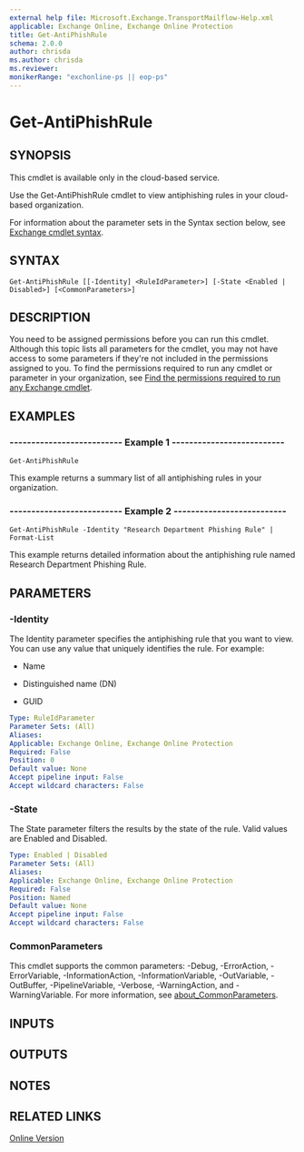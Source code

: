 ```yaml
---
external help file: Microsoft.Exchange.TransportMailflow-Help.xml
applicable: Exchange Online, Exchange Online Protection
title: Get-AntiPhishRule
schema: 2.0.0
author: chrisda
ms.author: chrisda
ms.reviewer:
monikerRange: "exchonline-ps || eop-ps"
---
```


# Get-AntiPhishRule

## SYNOPSIS
This cmdlet is available only in the cloud-based service.

Use the Get-AntiPhishRule cmdlet to view antiphishing rules in your cloud-based organization.

For information about the parameter sets in the Syntax section below, see [Exchange cmdlet syntax](https://docs.microsoft.com/powershell/exchange/exchange-server/exchange-cmdlet-syntax).

## SYNTAX

```
Get-AntiPhishRule [[-Identity] <RuleIdParameter>] [-State <Enabled | Disabled>] [<CommonParameters>]
```

## DESCRIPTION
You need to be assigned permissions before you can run this cmdlet. Although this topic lists all parameters for the cmdlet, you may not have access to some parameters if they're not included in the permissions assigned to you. To find the permissions required to run any cmdlet or parameter in your organization, see [Find the permissions required to run any Exchange cmdlet](https://docs.microsoft.com/powershell/exchange/exchange-server/find-exchange-cmdlet-permissions).

## EXAMPLES

### -------------------------- Example 1 --------------------------
```
Get-AntiPhishRule
```

This example returns a summary list of all antiphishing rules in your organization.

### -------------------------- Example 2 --------------------------
```
Get-AntiPhishRule -Identity "Research Department Phishing Rule" | Format-List
```

This example returns detailed information about the antiphishing rule named Research Department Phishing Rule.

## PARAMETERS

### -Identity
The Identity parameter specifies the antiphishing rule that you want to view. You can use any value that uniquely identifies the rule. For example:

- Name

- Distinguished name (DN)

- GUID

```yaml
Type: RuleIdParameter
Parameter Sets: (All)
Aliases:
Applicable: Exchange Online, Exchange Online Protection
Required: False
Position: 0
Default value: None
Accept pipeline input: False
Accept wildcard characters: False
```

### -State
The State parameter filters the results by the state of the rule. Valid values are Enabled and Disabled.

```yaml
Type: Enabled | Disabled
Parameter Sets: (All)
Aliases:
Applicable: Exchange Online, Exchange Online Protection
Required: False
Position: Named
Default value: None
Accept pipeline input: False
Accept wildcard characters: False
```

### CommonParameters
This cmdlet supports the common parameters: -Debug, -ErrorAction, -ErrorVariable, -InformationAction, -InformationVariable, -OutVariable, -OutBuffer, -PipelineVariable, -Verbose, -WarningAction, and -WarningVariable. For more information, see [about_CommonParameters](https://go.microsoft.com/fwlink/p/?LinkID=113216).

## INPUTS

###  

## OUTPUTS

###  

## NOTES

## RELATED LINKS

[Online Version](https://technet.microsoft.com/library/c546e813-d7d2-45d6-bb35-839d16e1f7ee.aspx)
